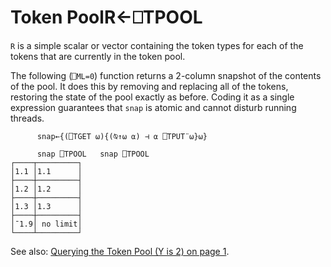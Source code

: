 




<h1 class="heading"><span class="name">Token Pool</span><span class="command">R←⎕TPOOL</span></h1>

`R` is a simple scalar or vector containing the token types for each of the tokens that are currently in the token pool.


The following (`⎕ML=0`) function returns a 2-column snapshot of the contents of the pool. It does this by removing and replacing all of the tokens, restoring the state of the pool exactly as before. Coding it as a single expression guarantees that `snap` is atomic and cannot disturb running threads.
```apl
      snap←{(⎕TGET ⍵){(⍉↑⍵ ⍺) ⊣ ⍺ ⎕TPUT¨⍵}⍵}
 
      snap ⎕TPOOL   snap ⎕TPOOL
┌────┬─────────┐
│1.1 │1.1      │
├────┼─────────┤
│1.2 │1.2      │
├────┼─────────┤
│1.3 │1.3      │
├────┼─────────┤
│¯1.9│ no limit│
└────┴─────────┘

```



See also: [Querying  the Token Pool (Y is 2) on page 1](../../../system-functions-a-z/system-functions-a-z/talloc.md).



